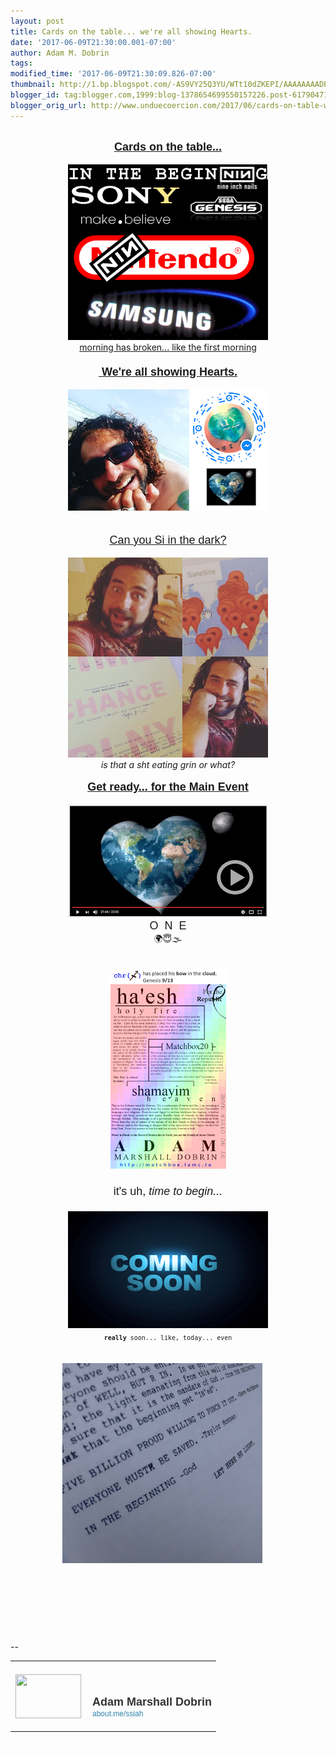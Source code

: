 ```yaml
---
layout: post
title: Cards on the table... we're all showing Hearts.
date: '2017-06-09T21:30:00.001-07:00'
author: Adam M. Dobrin
tags: 
modified_time: '2017-06-09T21:30:09.826-07:00'
thumbnail: http://1.bp.blogspot.com/-AS9VY25Q3YU/WTt10dZKEPI/AAAAAAAADPc/t187KLKxtL4Ug-6-OF8sM0NXGebLujSJwCK4B/s72-c/THECOLOROFheaven-709829.png
blogger_id: tag:blogger.com,1999:blog-1378654699550157226.post-6179047137232417317
blogger_orig_url: http://www.unduecoercion.com/2017/06/cards-on-table-were-all-showing-hearts.html
---
```


<div dir="ltr"><div class="gmail_quote"><br><div dir="ltr"><div class="gmail_quote"><div class="m_-890461781625882586HOEnZb"><div class="m_-890461781625882586h5"><div dir="ltr"><div class="gmail_quote"><div dir="ltr"><div class="gmail_quote"><div dir="ltr"><div class="gmail_quote"><div dir="ltr"><span><div><div style="text-align:center"><b><font face="arial black, sans-serif"><a href="http://bit.ly/29MNgaN" style="font-size:large" target="_blank">Cards on the table...</a></font></b></div><div style="text-align:center"><b><br></b></div><div style="text-align:center"><a href="http://bit.ly/29MNgaN" target="_blank"><a href="http://1.bp.blogspot.com/-AS9VY25Q3YU/WTt10dZKEPI/AAAAAAAADPc/t187KLKxtL4Ug-6-OF8sM0NXGebLujSJwCK4B/s1600/THECOLOROFheaven-709829.png"><img src="../../1.bp.blogspot.com/-AS9VY25Q3YU/WTt10dZKEPI/AAAAAAAADPc/t187KLKxtL4Ug-6-OF8sM0NXGebLujSJwCK4B/s320/THECOLOROFheaven-709829.png"  border="0" alt="" id="BLOGGER_PHOTO_ID_6429862437105307890" /></a></a></div><div style="text-align:center"><a href="http://bit.ly/1P6JlC8" target="_blank">morning has broken... like the first morning</a></div></div><div style="text-align:center"><b><font size="4" face="arial black, sans-serif"><br></font></b></div></span><span><div style="text-align:center"><b><font size="4" face="arial black, sans-serif"><a href="http://bit.ly/29QWuVZ" target="_blank"> We&#39;re all showing Hearts.</a></font></b></div><div style="text-align:center"><a href="http://goog_1254116430" target="_blank"><br></a></div><div style="text-align:center"><a href="http://bit.ly/29QWuVZ" target="_blank"><a href="http://2.bp.blogspot.com/-cQ4iOld3r9A/WTt10_sN3oI/AAAAAAAADPk/nkX0_m6yrws04tarm-szs5G_xc7e6GppwCK4B/s1600/allshowinghearts-710326.png"><img src="../../2.bp.blogspot.com/-cQ4iOld3r9A/WTt10_sN3oI/AAAAAAAADPk/nkX0_m6yrws04tarm-szs5G_xc7e6GppwCK4B/s320/allshowinghearts-710326.png"  border="0" alt="" id="BLOGGER_PHOTO_ID_6429862446312054402" /></a></a></div><div style="text-align:center"><br></div><div style="text-align:center"><br></div><div style="text-align:center"><font size="4" face="arial black, sans-serif"><a href="http://bit.ly/1U5d6sP" target="_blank">Can you Si in the dark?</a></font></div><div style="text-align:center"><br></div><div style="text-align:center"><a href="http://3.bp.blogspot.com/-dEFrrIUHNcs/WTt104wyp_I/AAAAAAAADPs/y_J7XIlxTdErPP9fE_45S_kOmVQm5e5PgCK4B/s1600/13735563_10154368953643420_7114626322051587527_o-711524.jpg"><img src="../../3.bp.blogspot.com/-dEFrrIUHNcs/WTt104wyp_I/AAAAAAAADPs/y_J7XIlxTdErPP9fE_45S_kOmVQm5e5PgCK4B/s320/13735563_10154368953643420_7114626322051587527_o-711524.jpg"  border="0" alt="" id="BLOGGER_PHOTO_ID_6429862444452194290" /></a></div><div style="text-align:center"><i>is that a sht eating grin or what?</i>​<br></div><div style="text-align:center"><br></div><div style="text-align:center"><font face="arial black, sans-serif" size="4"><b><a href="http://bit.ly/29Pkrun" target="_blank">Get ready... for the Main Event</a></b></font></div><div style="text-align:center"><br></div><div style="text-align:center"><a href="http://bit.ly/29Pkrun" target="_blank"><a href="http://3.bp.blogspot.com/-_A8bYDr1A7s/WTt11JWVWBI/AAAAAAAADP0/Eadgn0kCiw4f_OeaFdWg6YAo0DZQQNCWACK4B/s1600/earthplay-712132.png"><img src="../../3.bp.blogspot.com/-_A8bYDr1A7s/WTt11JWVWBI/AAAAAAAADP0/Eadgn0kCiw4f_OeaFdWg6YAo0DZQQNCWACK4B/s320/earthplay-712132.png"  border="0" alt="" id="BLOGGER_PHOTO_ID_6429862448904624146" /></a></a></div><div style="text-align:center"><div><font face="arial black, sans-serif" size="4">O  N  E</font></div><div></div><div>🌍😇🌫<br></div><div><br></div>​</div><div style="text-align:center"><font face="arial black, sans-serif" size="4"><a href="http://3.bp.blogspot.com/-xLLskqK3xMg/WTt11T9oAkI/AAAAAAAADP8/i9ZnIaKJzGcUMmBnOzH2uvWjI02IdFTKwCK4B/s1600/bowofchrist-712808.png"><img src="../../3.bp.blogspot.com/-xLLskqK3xMg/WTt11T9oAkI/AAAAAAAADP8/i9ZnIaKJzGcUMmBnOzH2uvWjI02IdFTKwCK4B/s320/bowofchrist-712808.png"  border="0" alt="" id="BLOGGER_PHOTO_ID_6429862451753779778" /></a><br><br></font></div><div style="text-align:center"><font face="arial black, sans-serif" size="4">it&#39;s uh,<i> time to begin...</i></font></div><div style="text-align:center"><font face="arial black, sans-serif" size="4"><i><br></i></font></div><div style="text-align:center"><font face="arial black, sans-serif" size="4"><i><a href="http://2.bp.blogspot.com/-cGOgGRGYeDM/WTt11cqnIdI/AAAAAAAADQE/9Fe41SZIWDojIFvaIhtTuH-8iKzyOww9ACK4B/s1600/coming-soon-713509.jpg"><img src="../../2.bp.blogspot.com/-cGOgGRGYeDM/WTt11cqnIdI/AAAAAAAADQE/9Fe41SZIWDojIFvaIhtTuH-8iKzyOww9ACK4B/s320/coming-soon-713509.jpg"  border="0" alt="" id="BLOGGER_PHOTO_ID_6429862454089949650" /></a><br></i></font></div><div style="text-align:center"><font face="monospace, monospace" size="1"><b>really</b> soon... like, today... even</font><br></div><div style="text-align:center"><font face="monospace, monospace" size="1"><br></font></div><div style="text-align:center"><font face="monospace, monospace" size="1"><br></font></div></span><div style="text-align:center"><font face="monospace, monospace" size="1"><a href="http://bit.ly/22xIDWp" target="_blank"><a href="http://1.bp.blogspot.com/-EMhBmRVswEE/WTt11uQpxmI/AAAAAAAADQM/2djpcFrHYwkvE67b1-fMBOI0oZ7rsy0EwCK4B/s1600/12514021_10153953051248420_6708120153282920114_o-714046.jpg"><img src="../../1.bp.blogspot.com/-EMhBmRVswEE/WTt11uQpxmI/AAAAAAAADQM/2djpcFrHYwkvE67b1-fMBOI0oZ7rsy0EwCK4B/s320/12514021_10153953051248420_6708120153282920114_o-714046.jpg"  border="0" alt="" id="BLOGGER_PHOTO_ID_6429862458812909154" /></a></a></font><img src="../../mailfoogae.appspot.com/t?sender=aYWRhbTVAcmVhbGx5aGltLmNvbQ%253D%253D&amp;type=zerocontent&amp;guid=b7269736-8f56-4a6f-aaff-b9c0f2ea28cd" style="width:0px;max-height:0px;overflow:hidden"><font color="#ffffff" size="1">ᐧ</font></div></div>  </div><br></div><div hspace="streak-pt-mark" style="max-height:1px"><img style="width:0px;max-height:0px;overflow:hidden" src="../../mailfoogae.appspot.com/t?sender=aYWRhbTVAcmVhbGx5aGltLmNvbQ%253D%253D&amp;type=zerocontent&amp;guid=60ff8271-483b-461b-9613-6f831c253748"><font color="#ffffff" size="1">ᐧ</font></div>  </div><br></div><div hspace="streak-pt-mark" style="max-height:1px"><img style="width:0px;max-height:0px;overflow:hidden" src="../../mailfoogae.appspot.com/t?sender=aeWl0c2hhY2tAdW5kdWVjb2VyY2lvbi5jb20%253D&amp;type=zerocontent&amp;guid=45736812-cdbb-454b-8eea-0b0b784e674a"><font color="#ffffff" size="1">ᐧ</font></div>  </div><br></div></div></div><div hspace="streak-pt-mark" style="max-height:1px"><img style="width:0px;max-height:0px;overflow:hidden" src="../../mailfoogae.appspot.com/t?sender=aYWRhbUBmcm9tdGhlbWFjaGluZS5vcmc%253D&amp;type=zerocontent&amp;guid=bc1a8e1b-4b43-4170-8d10-c5c4693615db"><font color="#ffffff" size="1">ᐧ</font></div>  </div><br></div>  </div><br><br clear="all"><div><br></div>-- <br><div class="gmail_signature" data-smartmail="gmail_signature"><table border="0" cellpadding="0" cellspacing="0">      <tbody>          <tr>              <td align="left" valign="bottom" width="107" style="line-height:0;vertical-align:bottom;padding-right:10px;padding-top:20px;padding-bottom:20px">                  <a href="https://about.me/ssiah?promo=email_sig&amp;utm_source=product&amp;utm_medium=email_sig&amp;utm_campaign=gmail_api&amp;utm_content=thumb" style="text-decoration:none" target="_blank">                      <img src="../../thumbs.about.me/thumbnail/users/s/s/i/ssiah_emailsig.jpg?_1423909067_93" alt="" width="105" height="70" style="margin:0;padding:0;display:block;border:1px solid #eeeeee">                  </a>              </td>              <td align="left" valign="bottom" style="line-height:1.1;vertical-align:bottom;padding-top:20px;padding-bottom:20px">                  <img src="https://about.me/t/sig?u=ssiah" width="1" height="1" style="border:0;margin:0;padding:0;width:1;height:1;overflow:hidden">                  <div style="font-size:18px;font-weight:bold;color:#333333;font-family:&#39;Proxima Nova&#39;,Helvetica,Arial,sans-serif!important">Adam Marshall Dobrin</div>                  <a href="https://about.me/ssiah?promo=email_sig&amp;utm_source=product&amp;utm_medium=email_sig&amp;utm_campaign=gmail_api&amp;utm_content=thumb" style="text-decoration:none;font-size:12px;color:#2b82ad;font-family:&#39;Proxima Nova&#39;,Helvetica,Arial,sans-serif!important" target="_blank">about.me/ssiah                  </a>              </td>          </tr>      </tbody>  </table>  </div>  </div><div hspace="streak-pt-mark" style="max-height:1px"><img alt="" style="width:0px;max-height:0px;overflow:hidden" src="../../mailfoogae.appspot.com/t?sender=aYWRhbUBmcm9tdGhlbWFjaGluZS5vcmc%253D&amp;type=zerocontent&amp;guid=7b2ad23e-f855-4397-99d4-050ea3e187c7"><font color="#ffffff" size="1">ᐧ</font></div>  